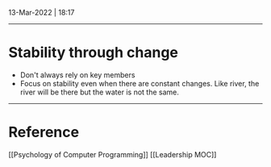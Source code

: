 13-Mar-2022 | 18:17

---
# Stability through change

- Don't always rely on key members
- Focus on stability even when there are constant changes. Like river, the river will be there but the water is not the same.


---
# Reference
[[Psychology of Computer Programming]]
[[Leadership MOC]]